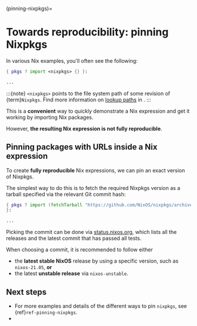 (pinning-nixpkgs)=

# Towards reproducibility: pinning Nixpkgs

In various Nix examples, you'll often see the following:

```nix
{ pkgs ? import <nixpkgs> {} }:

...
```

:::{note}
`<nixpkgs>` points to the file system path of some revision of {term}`Nixpkgs`.
Find more information on [lookup paths](../nix-language.md#lookup-paths) in [](../nix-language.md).
:::

This is a **convenient** way to quickly demonstrate a Nix expression and get it working by importing Nix packages.

However, <ref-search-path>**the resulting Nix expression is not fully reproducible**.

## Pinning packages with URLs inside a Nix expression

To create **fully reproducible** Nix expressions, we can pin an exact version of Nixpkgs.

The simplest way to do this is to fetch the required Nixpkgs version as a tarball specified via the relevant Git commit hash:

```nix
{ pkgs ? import (fetchTarball "https://github.com/NixOS/nixpkgs/archive/06278c77b5d162e62df170fec307e83f1812d94b.tar.gz") {}
}:

...
```

Picking the commit can be done via [status.nixos.org](https://status.nixos.org/),
which lists all the releases and the latest commit that has passed all tests.

When choosing a commit, it is recommended to follow either

- the **latest stable NixOS** release by using a specific version, such as `nixos-21.05`, **or**
- the latest **unstable release** via `nixos-unstable`.

## Next steps

- For more examples and details of the different ways to pin `nixpkgs`, see {ref}`ref-pinning-nixpkgs`.
- [](dependency-management-npins)
